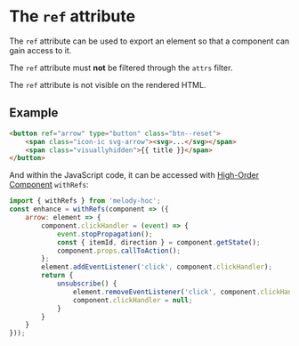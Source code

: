 # The `ref` attribute

The `ref` attribute can be used to export an element so that a component can gain access to it.

The `ref` attribute must **not** be filtered through the `attrs` filter.

The `ref` attribute is not visible on the rendered HTML.

## Example
```html
<button ref="arrow" type="button" class="btn--reset">
    <span class="icon-ic svg-arrow"><svg>...</svg></span>
    <span class="visuallyhidden">{{ title }}</span>
</button>
```
And within the JavaScript code, it can be accessed with [High-Order Component](/documentation/advanced/hoc) `withRefs`:
```js
import { withRefs } from 'melody-hoc';
const enhance = withRefs(component => ({
    arrow: element => {
        component.clickHandler = (event) => {
            event.stopPropagation();
            const { itemId, direction } = component.getState();
            component.props.callToAction();
        };
        element.addEventListener('click', component.clickHandler);
        return {
            unsubscribe() {
                element.removeEventListener('click', component.clickHandler);
                component.clickHandler = null;
            }
        }
    }
}));
```
